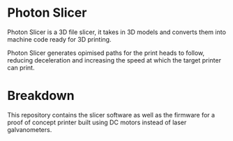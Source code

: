 # Photon Slicer

Photon Slicer is a 3D file slicer, it takes in 3D models and converts them into machine code ready for 3D printing.

Photon Slicer generates opimised paths for the print heads to follow, reducing deceleration and increasing the speed at which the target printer can print.

# Breakdown

This repository contains the slicer software as well as the firmware for a proof of concept printer built using DC motors instead of laser galvanometers.
